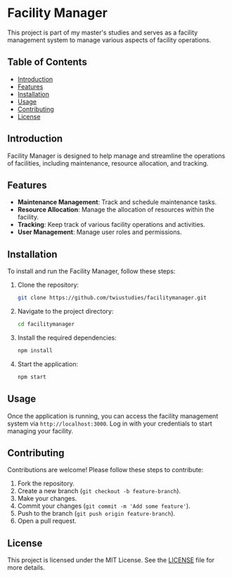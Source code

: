 # Facility Manager

This project is part of my master's studies and serves as a facility management system to manage various aspects of facility operations.

## Table of Contents

- [Introduction](#introduction)
- [Features](#features)
- [Installation](#installation)
- [Usage](#usage)
- [Contributing](#contributing)
- [License](#license)

## Introduction

Facility Manager is designed to help manage and streamline the operations of facilities, including maintenance, resource allocation, and tracking.

## Features

- **Maintenance Management**: Track and schedule maintenance tasks.
- **Resource Allocation**: Manage the allocation of resources within the facility.
- **Tracking**: Keep track of various facility operations and activities.
- **User Management**: Manage user roles and permissions.

## Installation

To install and run the Facility Manager, follow these steps:

1. Clone the repository:
    ```bash
    git clone https://github.com/twiustudies/facilitymanager.git
    ```
2. Navigate to the project directory:
    ```bash
    cd facilitymanager
    ```
3. Install the required dependencies:
    ```bash
    npm install
    ```
4. Start the application:
    ```bash
    npm start
    ```

## Usage

Once the application is running, you can access the facility management system via `http://localhost:3000`. Log in with your credentials to start managing your facility.

## Contributing

Contributions are welcome! Please follow these steps to contribute:

1. Fork the repository.
2. Create a new branch (`git checkout -b feature-branch`).
3. Make your changes.
4. Commit your changes (`git commit -m 'Add some feature'`).
5. Push to the branch (`git push origin feature-branch`).
6. Open a pull request.

## License

This project is licensed under the MIT License. See the [LICENSE](LICENSE) file for more details.
